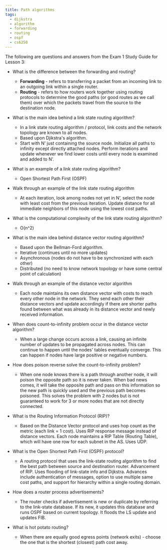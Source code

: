 ```yaml
---
title: Path algorithms
tags:
  - dijkstra
  - algorithm
  - forwarding
  - routing
  - ospf
  - cs6250
---
```


The following are questions and answers from the Exam 1 Study Guide for Lesson 3:

- What is the difference between the forwarding and routing?

  - **Forwarding** - refers to transferring a packet from an incoming link to an outgoing link
    within a single router.
  - **Routing** - refers to how routers work together using routing protocols to determine the good
    paths (or good routes as we call them) over which the packets travel from the source to the
    destination node.

- What is the main idea behind a link state routing algorithm?

  - In a link state routing algorithm / protocol, link costs and the network topology are known to
    all nodes.
  - Based upon Djikstra's algorithm.
  - Start with N’ just containing the source node. Initialize all paths to infinity except directly
    attached nodes. Perform iterations and update whenever we find lower costs until every node is
    examined and added to N’.

- What is an example of a link state routing algorithm?

  - Open Shortest Path First (OSPF)

- Walk through an example of the link state routing algorithm

  - At each iteration, look among nodes not yet in N’, select the node with least cost from the
    previous iteration. Update distance for all immediate neighbors of this node using the lowest
    cost paths.

- What is the computational complexity of the link state routing algorithm?

  - O(n^2)

- What is the main idea behind distance vector routing algorithm?

  - Based upon the Bellman-Ford algorithm.
  - Iterative (continues until no more updates)
  - Asynchronous (nodes do not have to be synchronized with each other)
  - Distributed (no need to know network topology or have some central point of calculation)

- Walk through an example of the distance vector algorithm

  - Each node maintains its own distance vector with costs to reach every other node in the network.
    They send each other their distance vectors and update accordingly if there are shorter paths
    found between what was already in its distance vector and newly received information.

- When does count-to-infinity problem occur in the distance vector algorithm?

  - When a large change occurs across a link, causing an infinite number of updates to be propagated
    across nodes. This can continue to happen until the nodes' tables eventually converge. This can
    happen if nodes have large positive or negative numbers.

- How does poison reverse solve the count-to-infinity problem?

  - When one node knows there is a path through another node, it will poison the opposite path so it
    is never taken. When bad news comes, it will take the opposite path and pass on this information
    so the new path is quickly used and the previous path becomes poisoned. This solves the problem
    with 2 nodes but is not guaranteed to work for 3 or more nodes that are not directly connected.

- What is the Routing Information Protocol (RIP)?

  - Based on the Distance Vector protocol and uses hop count as the metric (each link = 1 cost).
    Uses RIP response message instead of distance vectors. Each node maintains a RIP Table (Routing
    Table), which will have one row for each subnet in the AS. Uses UDP.

- What is the Open Shortest Path First (OSPF) protocol?

  - A routing protocol that uses the link-state routing algorithm to find the best path between
    source and destination router. Advancement of RIP. Uses flooding of link-state info and
    Dijkstra. Advances include authentication of messages, option to use multiple same cost paths,
    and support for hierarchy within a single routing domain.

- How does a router process advertisements?

  - The router checks if advertisement is new or duplicate by referring to the link-state database.
    If its new, it updates this database and runs OSPF based on current topology. It floods the LS
    update and updates FIB.

- What is hot potato routing?

  - When there are equally good egress points (network exits) - choose the one that is the shortest
    (closest) path cost away.
